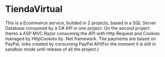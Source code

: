 # TiendaVirtual
This is a Ecommerce service, builded in 2 projects, based in a SQL Server Database consumed by a C# API in one project.
On the second project theres a ASP MVC Razor consuming the API with Http Request and Cookies managed by HttpCookies by .Net framework.
The payments are based on PayPal, links created by consuming PayPal API(For the moment it is still in sandbox mode until release of all the project.)

